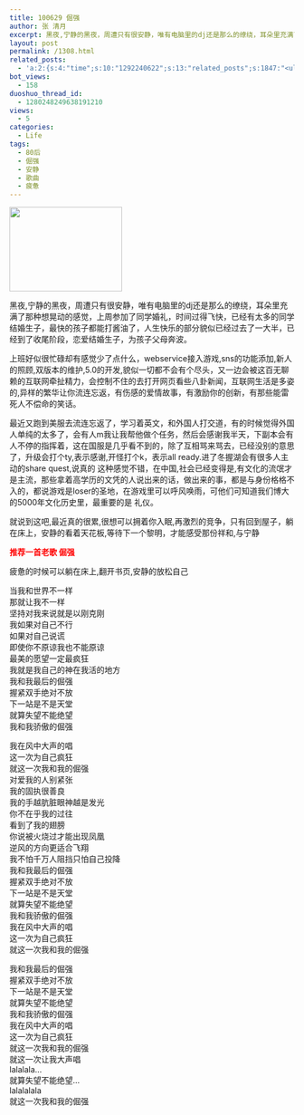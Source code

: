 ```yaml
---
title: 100629 倔强
author: 张 清月
excerpt: 黑夜,宁静的黑夜，周遭只有很安静，唯有电脑里的dj还是那么的缭绕，耳朵里充满了那种想晃动的感觉，上周参加了同学婚礼，时间过得飞快，已经有太多的同学结婚生子，最快的孩子都能打酱油了，人生快乐的部分貌似已经过去了一大半，已经到了收尾阶段，恋爱结婚生子，为孩子父母奔波。
layout: post
permalink: /1308.html
related_posts:
  - 'a:2:{s:4:"time";s:10:"1292240622";s:13:"related_posts";s:1847:"<ul class="related_post"><li><a href="http://blog.80aj.com/2010/08/18/100818-%e5%85%b3%e4%ba%8e-%e6%9e%ab-%e5%8f%b6-%e4%bb%8b%e7%bb%8d/" title="100818 关于 枫 叶 介绍">100818 关于 枫 叶 介绍</a></li><li><a href="http://blog.80aj.com/2010/07/05/100705-%e5%8d%96/" title="100705 卖">100705 卖</a></li><li><a href="http://blog.80aj.com/2010/07/01/100701-%e9%94%99%e5%a4%b1/" title="100701 错失">100701 错失</a></li><li><a href="http://blog.80aj.com/2010/06/23/100623-%e8%be%b9%e7%9c%8b%e8%be%b9%e7%ac%91%e8%be%b9%e6%b5%81%e6%b3%aa/" title="100623 边看边笑边流泪<非房勿扰>">100623 边看边笑边流泪<非房勿扰></a></li><li><a href="http://blog.80aj.com/2010/06/06/100606-%e5%94%af%e6%9c%89%e7%83%9f%e4%b8%8d%e5%bc%83%e4%bd%a0/" title="100606  唯有烟不弃你">100606  唯有烟不弃你</a></li><li><a href="http://blog.80aj.com/2010/05/20/100520-%e7%bd%91%e7%bb%9c%e6%83%85%e4%ba%ba%e8%8a%82/" title="100520 网络情人节">100520 网络情人节</a></li><li><a href="http://blog.80aj.com/2010/05/20/100520-7%e5%ae%97%e7%bd%aa%e7%8e%b0%e5%ae%9e%e7%9a%84%e7%bf%bb%e7%89%88/" title="100520 7宗罪现实的翻版">100520 7宗罪现实的翻版</a></li><li><a href="http://blog.80aj.com/2010/05/14/100514-%e5%a4%a9%e5%bf%ab%e4%ba%ae%e4%ba%86%e4%bd%a0%e8%bf%98%e4%b8%8d%e7%9d%a1%e4%b9%88/" title="100514 天快亮了你还不睡么">100514 天快亮了你还不睡么</a></li><li><a href="http://blog.80aj.com/2010/04/15/100415-%e5%ae%89%e9%9d%99%e4%b8%ad%e4%b8%8d%e5%ae%89%e5%88%86%e7%9a%84%e6%98%af%e9%82%a3%e9%a2%97%e5%bf%83/" title="100415 安静中不安分的是那颗心">100415 安静中不安分的是那颗心</a></li><li><a href="http://blog.80aj.com/2010/04/02/100403-%e7%94%9f%e6%b4%bb%e9%82%a3%e4%ba%9b%e4%ba%8b/" title="100403 生活那些事">100403 生活那些事</a></li></ul>";}'
bot_views:
  - 158
duoshuo_thread_id:
  - 1280248249638191210
views:
  - 5
categories:
  - Life
tags:
  - 80后
  - 倔强
  - 安静
  - 歌曲
  - 疲惫
---
```

[<img class="aligncenter size-full wp-image-1311" title="020e66f0d9901bdf7831aa60" src="http://www.80aj.com/wp-content/uploads/2010/06/020e66f0d9901bdf7831aa60.jpg" alt="" width="199" height="149" />][1]

黑夜,宁静的黑夜，周遭只有很安静，唯有电脑里的dj还是那么的缭绕，耳朵里充满了那种想晃动的感觉，上周参加了同学婚礼，时间过得飞快，已经有太多的同学结婚生子，最快的孩子都能打酱油了，人生快乐的部分貌似已经过去了一大半，已经到了收尾阶段，恋爱结婚生子，为孩子父母奔波。

上班好似很忙碌却有感觉少了点什么，webservice接入游戏,sns的功能添加,新人的照顾,双版本的维护,5.0的开发,貌似一切都不会有个尽头，又一边会被这百无聊赖的互联网牵扯精力，会控制不住的去打开网页看些八卦新闻，互联网生活是多姿的,异样的繁华让你流连忘返，有伤感的爱情故事，有激励你的创新，有那些能雷死人不偿命的笑话。

最近又跑到美服去流连忘返了，学习着英文，和外国人打交道，有的时候觉得外国人单纯的太多了，会有人m我让我帮他做个任务，然后会感谢我半天，下副本会有人不停的指挥着，这在国服是几乎看不到的，除了互相骂来骂去，已经没别的意思了，升级会打个ty,表示感谢,开怪打个k，表示all ready.进了冬握湖会有很多人主动的share quest,说真的 这种感觉不错，在中国,社会已经变得是,有文化的流氓才是主流，那些拿着高学历的文凭的人说出来的话，做出来的事，都是与身份格格不入的，都说游戏是loser的圣地，在游戏里可以呼风唤雨，可他们可知道我们博大的5000年文化历史里，最重要的是 礼仪。

就说到这吧,最近真的很累,很想可以拥着你入眠,再激烈的竞争，只有回到屋子，躺在床上，安静的看着天花板,等待下一个黎明，才能感受那份祥和,与宁静

**<span style="color: #ff0000;">推荐一首老歌 倔强</span>**

疲惫的时候可以躺在床上,翻开书页,安静的放松自己

当我和世界不一样  
那就让我不一样  
坚持对我来说就是以刚克刚  
我如果对自己不行  
如果对自己说谎  
即使你不原谅我也不能原谅  
最美的愿望一定最疯狂  
我就是我自己的神在我活的地方  
我和我最后的倔强  
握紧双手绝对不放  
下一站是不是天堂  
就算失望不能绝望  
我和我骄傲的倔强

我在风中大声的唱  
这一次为自己疯狂  
就这一次我和我的倔强  
对爱我的人别紧张  
我的固执很善良  
我的手越肮脏眼神越是发光  
你不在乎我的过往  
看到了我的翅膀  
你说被火烧过才能出现凤凰  
逆风的方向更适合飞翔  
我不怕千万人阻挡只怕自己投降  
我和我最后的倔强  
握紧双手绝对不放  
下一站是不是天堂  
就算失望不能绝望  
我和我骄傲的倔强  
我在风中大声的唱  
这一次为自己疯狂  
就这一次我和我的倔强

我和我最后的倔强  
握紧双手绝对不放  
下一站是不是天堂  
就算失望不能绝望  
我和我骄傲的倔强  
我在风中大声的唱  
这一次为自己疯狂  
就这一次我和我的倔强  
就这一次让我大声唱  
lalalala&#8230;  
就算失望不能绝望&#8230;  
lalalalala  
就这一次我和我的倔强

 [1]: http://www.80aj.com/wp-content/uploads/2010/06/020e66f0d9901bdf7831aa60.jpg